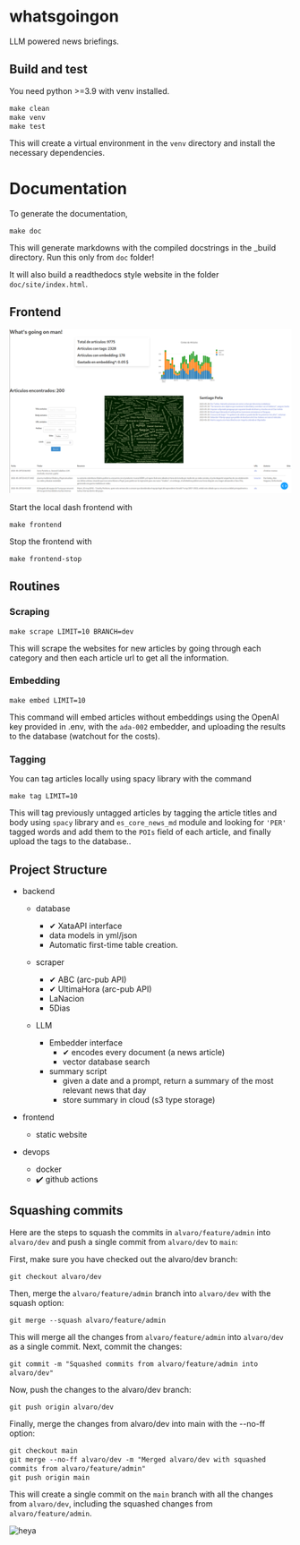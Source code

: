 # whatsgoingon
LLM powered news briefings.

## Build and test
You need python >=3.9 with venv installed.
    
    make clean
    make venv
    make test

This will create a virtual environment in the `venv` directory
and install the necessary dependencies.
# Documentation

To generate the documentation,

    make doc

This will generate markdowns with the compiled docstrings in the _build directory. Run this only from `doc` folder!

It will also build a readthedocs style website in the folder `doc/site/index.html`.

## Frontend

![App screenshot](doc/screenshot.png)

Start the local dash frontend with 

    make frontend

Stop the frontend with

    make frontend-stop


## Routines

### Scraping

    make scrape LIMIT=10 BRANCH=dev

This will scrape the websites for new articles by going through each category 
and then each article url to get all the information. 

### Embedding


    make embed LIMIT=10

This command will embed articles without embeddings using the OpenAI key 
provided in .env, with the `ada-002` embedder, and uploading the results 
to the database (watchout for the costs).

### Tagging
You can tag articles locally using spacy library with the command

    make tag LIMIT=10

This will tag previously untagged articles by tagging the article titles 
and body using `spacy` library and `es_core_news_md` module and looking for 
`'PER'` tagged words and add them to the `POIs` field of each article, and 
finally upload the tags to the database..

## Project Structure
* backend
    * database
        * ✔ XataAPI interface
        * data models in yml/json
        * Automatic first-time table creation.

    * scraper  
        * ✔ ABC (arc-pub API) 
        * ✔ UltimaHora (arc-pub API)
        * LaNacion
        * 5Dias
    
    * LLM
        * Embedder interface
            * ✔ encodes every document (a news article)
            * vector database search
        * summary script
            * given a date and a prompt, return a summary of the most relevant news that day
            * store summary in cloud (s3 type storage)

* frontend
    * static website

* devops
    * docker
    * ✔️ github actions



## Squashing commits

Here are the steps to squash the commits in `alvaro/feature/admin` into `alvaro/dev` and push a single commit from `alvaro/dev` to `main`:

First, make sure you have checked out the alvaro/dev branch:
```
git checkout alvaro/dev
```

Then, merge the `alvaro/feature/admin` branch into `alvaro/dev` with the squash option:
```
git merge --squash alvaro/feature/admin
```

This will merge all the changes from `alvaro/feature/admin` into `alvaro/dev` as a single commit.
Next, commit the changes:
```
git commit -m "Squashed commits from alvaro/feature/admin into alvaro/dev"
```

Now, push the changes to the alvaro/dev branch:
```
git push origin alvaro/dev
```

Finally, merge the changes from alvaro/dev into main with the --no-ff option:
```
git checkout main
git merge --no-ff alvaro/dev -m "Merged alvaro/dev with squashed commits from alvaro/feature/admin"
git push origin main
```
This will create a single commit on the `main` branch with all the changes from `alvaro/dev`, including the squashed changes from `alvaro/feature/admin`.

![heya](https://user-images.githubusercontent.com/12618690/233628803-6d13b39b-839b-479b-9760-da9fe9bfa75f.jpg)
